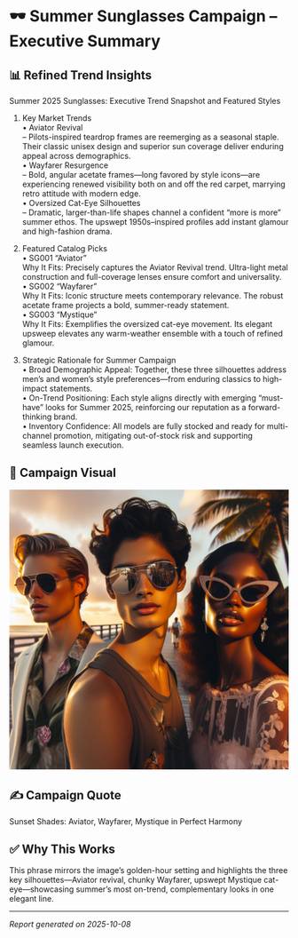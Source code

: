 # 🕶️ Summer Sunglasses Campaign – Executive Summary

## 📊 Refined Trend Insights
Summer 2025 Sunglasses: Executive Trend Snapshot and Featured Styles  

1. Key Market Trends  
   • Aviator Revival  
     – Pilots-inspired teardrop frames are reemerging as a seasonal staple. Their classic unisex design and superior sun coverage deliver enduring appeal across demographics.  
   • Wayfarer Resurgence  
     – Bold, angular acetate frames—long favored by style icons—are experiencing renewed visibility both on and off the red carpet, marrying retro attitude with modern edge.  
   • Oversized Cat-Eye Silhouettes  
     – Dramatic, larger-than-life shapes channel a confident “more is more” summer ethos. The upswept 1950s–inspired profiles add instant glamour and high-fashion drama.  

2. Featured Catalog Picks  
   • SG001 “Aviator”  
     Why It Fits: Precisely captures the Aviator Revival trend. Ultra-light metal construction and full-coverage lenses ensure comfort and universality.  
   • SG002 “Wayfarer”  
     Why It Fits: Iconic structure meets contemporary relevance. The robust acetate frame projects a bold, summer-ready statement.  
   • SG003 “Mystique”  
     Why It Fits: Exemplifies the oversized cat-eye movement. Its elegant upsweep elevates any warm-weather ensemble with a touch of refined glamour.  

3. Strategic Rationale for Summer Campaign  
   • Broad Demographic Appeal: Together, these three silhouettes address men’s and women’s style preferences—from enduring classics to high-impact statements.  
   • On-Trend Positioning: Each style aligns directly with emerging “must-have” looks for Summer 2025, reinforcing our reputation as a forward-thinking brand.  
   • Inventory Confidence: All models are fully stocked and ready for multi-channel promotion, mitigating out-of-stock risk and supporting seamless launch execution.

## 🎯 Campaign Visual

![Open the generated file to see](img-2HQeQhPkdILbt1anru94hQTy.png)
    

## ✍️ Campaign Quote
Sunset Shades: Aviator, Wayfarer, Mystique in Perfect Harmony

## ✅ Why This Works
This phrase mirrors the image’s golden-hour setting and highlights the three key silhouettes—Aviator revival, chunky Wayfarer, upswept Mystique cat-eye—showcasing summer’s most on-trend, complementary looks in one elegant line.

---

*Report generated on 2025-10-08*
